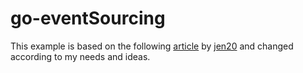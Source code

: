 # go-eventSourcing

This example is based on the following [article](https://jen20.dev/post/event-sourcing-in-go/) by [jen20](https://github.com/jen20/go-event-sourcing-sample) and changed according to my needs and ideas.